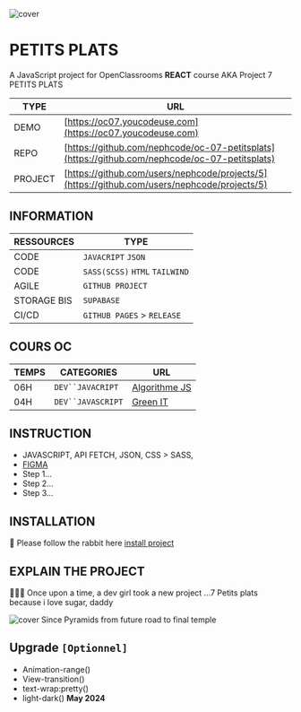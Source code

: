 ![cover](https://kpkfzczpavanzocxzyta.supabase.co/storage/v1/object/public/oc-react/readme-header-oc-react-07.png)

<!-- ∵ ƸӜƷ ∴∵ ƸӜƷ ∴∵ ƸӜƷ ∴∵ ƸӜƷ ∴∵ ƸӜƷ ∴∵ ƸӜƷ ∴∵ ƸӜƷ ∴∵ ƸӜƷ ∴∵ ƸӜƷ ∴∵ ƸӜƷ ∴∵ ƸӜƷ ∴∵ ƸӜƷ ∴ -->
<!-- ∵ ƸӜƷ ∴∵ ƸӜƷ ∴∵ ƸӜƷ ∴∵ ƸӜƷ ∴∵∴∵  ∵ NPƸӜƷL1M ∴ ∴∵∴∵ ƸӜƷ ∴∵ ƸӜƷ ∴∵ ƸӜƷ ∴∵ ƸӜƷ ∴∵ ƸӜƷ ∴ -->
<!-- ∵ ƸӜƷ ∴∵ ƸӜƷ ∴∵ ƸӜƷ ∴∵ ƸӜƷ ∴∵ ƸӜƷ ∴∵ ƸӜƷ ∴∵ ƸӜƷ ∴∵ ƸӜƷ ∴∵ ƸӜƷ ∴∵ ƸӜƷ ∴∵ ƸӜƷ ∴∵ ƸӜƷ ∴ -->

# PETITS PLATS

A JavaScript project for OpenClassrooms **REACT** course AKA Project 7 PETITS PLATS

| TYPE    | URL                                                                                            |
| ------- | ---------------------------------------------------------------------------------------------- |
| DEMO    | [https://oc07.youcodeuse.com](https://oc07.youcodeuse.com)                                     |
| REPO    | [https://github.com/nephcode/oc-07-petitsplats](https://github.com/nephcode/oc-07-petitsplats) |
| PROJECT | [https://github.com/users/nephcode/projects/5](https://github.com/users/nephcode/projects/5)   |

## INFORMATION

| RESSOURCES  | TYPE                           |
| ----------- | ------------------------------ |
| CODE        | `JAVACRIPT` `JSON`             |
| CODE        | `SASS(SCSS)` `HTML` `TAILWIND` |
| AGILE       | `GITHUB PROJECT`               |
| STORAGE BIS | `SUPABASE`                     |
| CI/CD       | `GITHUB PAGES` > `RELEASE`     |

## COURS OC

| TEMPS | CATEGORIES          | URL                                                                                                                 |
| ----- | ------------------- | ------------------------------------------------------------------------------------------------------------------- |
| 06H   | ` DEV``JAVACRIPT `  | [Algorithme JS](https://openclassrooms.com/fr/courses/7527306-decouvrez-le-fonctionnement-des-algorithmes)          |
| 04H   | ` DEV``JAVASCRIPT ` | [Green IT](https://openclassrooms.com/fr/courses/6227476-appliquez-les-principes-du-green-it-dans-votre-entreprise) |

## INSTRUCTION

- JAVASCRIPT, API FETCH, JSON, CSS > SASS,
- [FIGMA](https://www.figma.com/file/LY5VQTAqnrAf0bWObOBrt8/Les-petits-plats---Maquette-2.0?node-id=92376%3A547&mode=dev)
- Step 1...
- Step 2...
- Step 3...

## INSTALLATION

🐇 Please follow the rabbit here [install project](install.md)

## EXPLAIN THE PROJECT

👩🏼‍💻 Once upon a time, a dev girl took a new project ...7 Petits plats because i love sugar, daddy

![cover](https://kpkfzczpavanzocxzyta.supabase.co/storage/v1/object/public/nephcode-public/githubReadmeSkills.png)
Since Pyramids from future road to final temple

## Upgrade `[Optionnel]`
- Animation-range()
- View-transition()
- text-wrap:pretty()
- light-dark() __May 2024__

<!-- ∵ ƸӜƷ ∴∵ ƸӜƷ ∴∵ ƸӜƷ ∴∵ ƸӜƷ ∴∵∴∵  ∵ NPƸӜƷL1M ∴ ∴∵∴∵ ƸӜƷ ∴∵ ƸӜƷ ∴∵ ƸӜƷ ∴∵ ƸӜƷ ∴∵ ƸӜƷ ∴ -->
